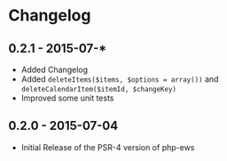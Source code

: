 # Changelog

## 0.2.1 - 2015-07-*
 * Added Changelog
 * Added `deleteItems($items, $options = array())` and `deleteCalendarItem($itemId, $changeKey)`
 * Improved some unit tests

## 0.2.0 - 2015-07-04
 * Initial Release of the PSR-4 version of php-ews